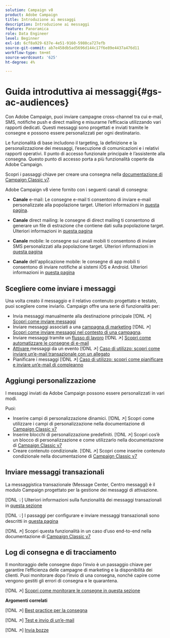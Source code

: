 ```yaml
---
solution: Campaign v8
product: Adobe Campaign
title: Introduzione ai messaggi
description: Introduzione ai messaggi
feature: Panoramica
role: Data Engineer
level: Beginner
exl-id: 6cf8a929-637e-4e51-9160-5980ca727efb
source-git-commit: ab7e458db5ad5696d144c17f6e89e4437a476d11
workflow-type: tm+mt
source-wordcount: '625'
ht-degree: 4%

---
```


# Guida introduttiva ai messaggi{#gs-ac-audiences}

Con Adobe Campaign, puoi inviare campagne cross-channel tra cui e-mail, SMS, notifiche push e direct mailing e misurarne l’efficacia utilizzando vari rapporti dedicati. Questi messaggi sono progettati e inviati tramite le consegne e possono essere personalizzati per ogni destinatario.

Le funzionalità di base includono il targeting, la definizione e la personalizzazione dei messaggi, l’esecuzione di comunicazioni e i relativi rapporti operativi. Il punto di accesso funzionale principale è l’assistente alla consegna. Questo punto di accesso porta a più funzionalità coperte da Adobe Campaign.

Scopri i passaggi chiave per creare una consegna nella [documentazione di Campaign Classic v7](https://experienceleague.adobe.com/docs/campaign-classic/using/sending-messages/key-steps-when-creating-a-delivery/steps-about-delivery-creation-steps.html).

Adobe Campaign v8 viene fornito con i seguenti canali di consegna:

* **Canale** e-mail: Le consegne e-mail ti consentono di inviare e-mail personalizzate alla popolazione target. Ulteriori informazioni in [questa pagina](../send/email.md).

* **Canale** direct mailing: le consegne di direct mailing ti consentono di generare un file di estrazione che contiene dati sulla popolazione target.  Ulteriori informazioni in [questa pagina](../send/direct-mail.md)

* **Canale** mobile: le consegne sui canali mobili ti consentono di inviare SMS personalizzati alla popolazione target.  Ulteriori informazioni in [questa pagina](../send/sms.md)

* **Canale** dell&#39;applicazione mobile: le consegne di app mobili ti consentono di inviare notifiche ai sistemi iOS e Android.  Ulteriori informazioni in [questa pagina](../send/push.md)

<!--
* **LINE channel**: LINE deliveries let you send messages on LINE, an instant messaging application available on all smartphones. Learn more in [this page](../send/line.md)
-->

## Scegliere come inviare i messaggi

Una volta creato il messaggio e il relativo contenuto progettato e testato, puoi scegliere come inviarlo. Campaign offre una serie di funzionalità per:

* Invia messaggi manualmente alla destinazione principale
   [!DNL :arrow_upper_right:] [Scopri come inviare messaggi](https://experienceleague.adobe.com/docs/campaign-classic/using/sending-messages/sending-emails/sending-an-email/sending-messages.html)
* Inviare messaggi associati a una [campagna di marketing](https://experienceleague.adobe.com/docs/campaign-classic/using/orchestrating-campaigns/orchestrate-campaigns/setting-up-marketing-campaigns.html)
   [!DNL :arrow_upper_right:] [Scopri come inviare messaggi nel contesto di una campagna](https://experienceleague.adobe.com/docs/campaign-classic/using/orchestrating-campaigns/orchestrate-campaigns/marketing-campaign-deliveries.html).
* Inviare messaggi tramite un [flusso di lavoro](https://experienceleague.adobe.com/docs/campaign-classic/using/automating-with-workflows/introduction/about-workflows.html)
   [!DNL :arrow_upper_right:] [Scopri come automatizzare le consegne di e-mail](https://experienceleague.adobe.com/docs/campaign-classic/using/automating-with-workflows/action-activities/delivery.html)
* [Attivare ](https://experienceleague.adobe.com/docs/campaign-classic/using/transactional-messaging/introduction/about-transactional-messaging.html) messaggi da un evento
   [!DNL :arrow_upper_right:] [Caso di utilizzo: scopri come inviare un’e-mail transazionale con un allegato](https://experienceleague.adobe.com/docs/campaign-classic/using/transactional-messaging/use-case/transactional-email-with-attachments.html)
* Pianificare i messaggi
   [!DNL :arrow_upper_right:] [Caso di utilizzo: scopri come pianificare e inviare un’e-mail di compleanno](https://experienceleague.adobe.com/docs/campaign-classic/using/automating-with-workflows/use-cases/deliveries/sending-a-birthday-email.html?)


## Aggiungi personalizzazione

I messaggi inviati da Adobe Campaign possono essere personalizzati in vari modi.

Puoi:

* Inserire campi di personalizzazione dinamici.
   [!DNL :arrow_upper_right:] Scopri come utilizzare i campi di personalizzazione nella documentazione di  [Campaign Classic v7](https://experienceleague.adobe.com/docs/campaign-classic/using/sending-messages/personalizing-deliveries/personalization-fields.html)
* Inserire blocchi di personalizzazione predefiniti.
   [!DNL :arrow_upper_right:] Scopri cos’è un blocco di personalizzazione e come utilizzarlo nella documentazione di  [Campaign Classic v7](https://experienceleague.adobe.com/docs/campaign-classic/using/sending-messages/personalizing-deliveries/personalization-blocks.html)
* Creare contenuto condizionale.
   [!DNL :arrow_upper_right:] Scopri come inserire contenuto condizionale nella documentazione di  [Campaign Classic v7](https://experienceleague.adobe.com/docs/campaign-classic/using/sending-messages/personalizing-deliveries/conditional-content.html)

## Inviare messaggi transazionali

La messaggistica transazionale (Message Center, Centro messaggi) è il modulo Campaign progettato per la gestione dei messaggi di attivazione.

[!DNL :bulb:] Ulteriori informazioni sulla funzionalità dei messaggi transazionali in  [questa sezione](../dev/architecture.md#transac-msg-archi)

[!DNL :bulb:] I passaggi per configurare e inviare messaggi transazionali sono descritti in  [questa pagina](../send/transactional.md)

[!DNL :arrow_upper_right:] Scopri questa funzionalità in un caso d’uso end-to-end nella documentazione di  [Campaign Classic v7](https://experienceleague.adobe.com/docs/campaign-classic/using/transactional-messaging/use-case/transactional-email-with-attachments.html?lang=en#transactional-messaging)

## Log di consegna e di tracciamento

Il monitoraggio delle consegne dopo l’invio è un passaggio chiave per garantire l’efficienza delle campagne di marketing e la disponibilità dei clienti. Puoi monitorare dopo l’invio di una consegna, nonché capire come vengono gestiti gli errori di consegna e le quarantena.

[!DNL :arrow_upper_right:] [Scopri come monitorare le consegne in questa sezione](https://experienceleague.adobe.com/docs/campaign-classic/using/sending-messages/monitoring-deliveries/about-delivery-monitoring.html?lang=en#sending-messages)


**Argomenti correlati**

[!DNL :arrow_upper_right:]  [Best practice per la consegna](https://experienceleague.adobe.com/docs/campaign-classic/using/sending-messages/key-steps-when-creating-a-delivery/delivery-bestpractices/delivery-best-practices.html)

[!DNL :arrow_upper_right:]  [Test e invio di un’e-mail](https://experienceleague.adobe.com/docs/campaign-classic/using/sending-messages/sending-emails/sending-an-email/sending-messages.html)

[!DNL :arrow_upper_right:]  [Invia bozze](https://experienceleague.adobe.com/docs/campaign-classic/using/sending-messages/key-steps-when-creating-a-delivery/steps-validating-the-delivery.html)

